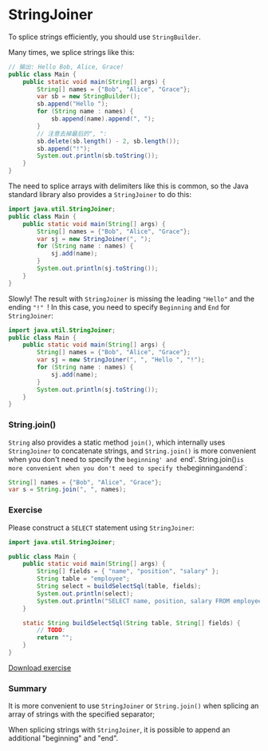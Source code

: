 <!-- TRANSLATED by md-translate -->
# StringJoiner

To splice strings efficiently, you should use `StringBuilder`.

Many times, we splice strings like this:

```java
// 输出: Hello Bob, Alice, Grace!
public class Main {
    public static void main(String[] args) {
        String[] names = {"Bob", "Alice", "Grace"};
        var sb = new StringBuilder();
        sb.append("Hello ");
        for (String name : names) {
            sb.append(name).append(", ");
        }
        // 注意去掉最后的", ":
        sb.delete(sb.length() - 2, sb.length());
        sb.append("!");
        System.out.println(sb.toString());
    }
}
```

The need to splice arrays with delimiters like this is common, so the Java standard library also provides a `StringJoiner` to do this:

```java
import java.util.StringJoiner;
public class Main {
    public static void main(String[] args) {
        String[] names = {"Bob", "Alice", "Grace"};
        var sj = new StringJoiner(", ");
        for (String name : names) {
            sj.add(name);
        }
        System.out.println(sj.toString());
    }
}
```

Slowly! The result with `StringJoiner` is missing the leading `"Hello"` and the ending `"!" `! In this case, you need to specify `Beginning` and `End` for `StringJoiner`:

```java
import java.util.StringJoiner;
public class Main {
    public static void main(String[] args) {
        String[] names = {"Bob", "Alice", "Grace"};
        var sj = new StringJoiner(", ", "Hello ", "!");
        for (String name : names) {
            sj.add(name);
        }
        System.out.println(sj.toString());
    }
}
```

### String.join()

`String` also provides a static method `join()`, which internally uses `StringJoiner` to concatenate strings, and `String.join()` is more convenient when you don't need to specify the `beginning' and `end'. String.join()` is more convenient when you don't need to specify the `beginning` and `end`:

```java
String[] names = {"Bob", "Alice", "Grace"};
var s = String.join(", ", names);
```

### Exercise

Please construct a `SELECT` statement using `StringJoiner`:

```java
import java.util.StringJoiner;

public class Main {
    public static void main(String[] args) {
        String[] fields = { "name", "position", "salary" };
        String table = "employee";
        String select = buildSelectSql(table, fields);
        System.out.println(select);
        System.out.println("SELECT name, position, salary FROM employee".equals(select) ? "测试成功" : "测试失败");
    }

    static String buildSelectSql(String table, String[] fields) {
        // TODO:
        return "";
    }
}
```

[Download exercise](core-stringjoiner.zip)

### Summary

It is more convenient to use `StringJoiner` or `String.join()` when splicing an array of strings with the specified separator;

When splicing strings with `StringJoiner`, it is possible to append an additional "beginning" and "end".